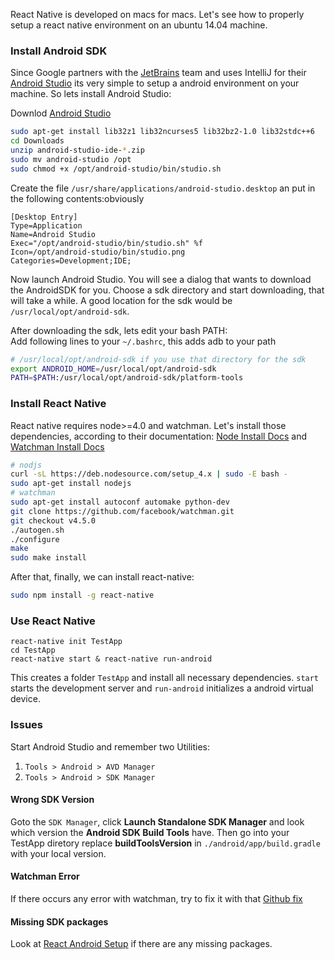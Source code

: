 React Native is developed on macs for macs. Let's see how to properly setup a react native environment on an ubuntu 14.04 machine.

### Install Android SDK

Since Google partners with the [JetBrains][jetbrains] team and uses IntelliJ for their [Android Studio][android_studio] its very simple to setup a android environment on your machine. So lets install Android Studio:

Downlod [Android Studio][android_studio]

```sh
sudo apt-get install lib32z1 lib32ncurses5 lib32bz2-1.0 lib32stdc++6
cd Downloads
unzip android-studio-ide-*.zip
sudo mv android-studio /opt
sudo chmod +x /opt/android-studio/bin/studio.sh
```
Create the file `/usr/share/applications/android-studio.desktop`
an put in the following contents:obviously

```
[Desktop Entry]
Type=Application
Name=Android Studio
Exec="/opt/android-studio/bin/studio.sh" %f
Icon=/opt/android-studio/bin/studio.png
Categories=Development;IDE;
```

Now launch Android Studio. You will see a dialog that wants to download the AndroidSDK for you. Choose a sdk directory and start downloading, that will take a while. A good location for the sdk would be `/usr/local/opt/android-sdk`.

 After downloading the sdk, lets edit your bash PATH:  
Add following lines to your `~/.bashrc`, this adds adb to your path

```sh
# /usr/local/opt/android-sdk if you use that directory for the sdk
export ANDROID_HOME=/usr/local/opt/android-sdk
PATH=$PATH:/usr/local/opt/android-sdk/platform-tools
```

### Install React Native

React native requires node>=4.0 and watchman. Let's install those dependencies,
according to their documentation: [Node Install Docs][node_install] and [Watchman Install Docs][watchman_install]

```sh
# nodjs
curl -sL https://deb.nodesource.com/setup_4.x | sudo -E bash -
sudo apt-get install nodejs
# watchman
sudo apt-get install autoconf automake python-dev
git clone https://github.com/facebook/watchman.git
git checkout v4.5.0
./autogen.sh
./configure
make
sudo make install
```

After that, finally, we can install react-native:

```sh
sudo npm install -g react-native
```

### Use React Native

```
react-native init TestApp
cd TestApp
react-native start & react-native run-android
```

This creates a folder `TestApp` and install all necessary dependencies.
`start` starts the development server and `run-android` initializes a
android virtual device.

### Issues

Start Android Studio and remember two Utilities:

1. `Tools > Android > AVD Manager`
2. `Tools > Android > SDK Manager`

#### Wrong SDK Version

Goto the `SDK Manager`, click **Launch Standalone SDK Manager** and look which version
the **Android SDK Build Tools** have. Then go into your TestApp diretory replace
**buildToolsVersion** in `./android/app/build.gradle` with your local version.

#### Watchman Error

If there occurs any error with watchman, try to fix it with that [Github fix][watchman_error]

#### Missing SDK packages

Look at [React Android Setup][react_native_android] if there are any missing packages.

[jetbrains]: https://www.jetbrains.com/
[android_studio]: http://developer.android.com/sdk/index.html
[node_install]: https://nodejs.org/en/download/package-manager/
[watchman_install]: https://facebook.github.io/watchman/docs/install.html
[watchman_error]: https://github.com/facebook/react-native/issues/3199#issuecomment-145426578
[react_native_android]: https://facebook.github.io/react-native/docs/android-setup.html
